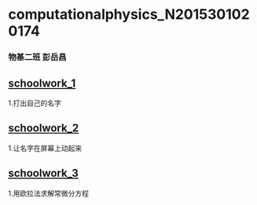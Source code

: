 # computationalphysics_N2015301020174
### 物基二班 彭岳昌
## [schoolwork_1](https://github.com/pycll/computationalphysics_N2015301020174/blob/master/schoolwork_1.py)
1.打出自己的名字
## [schoolwork_2](https://github.com/pycll/computationalphysics_N2015301020174/blob/master/schoolwork_2.py)
1.让名字在屏幕上动起来
## [schoolwork_3](https://github.com/pycll/computationalphysics_N2015301020174/tree/master/schoolwork_3)
1.用欧拉法求解常微分方程
